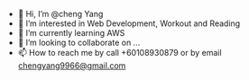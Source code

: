 - 👋 Hi, I’m @cheng Yang
- 👀 I’m interested in Web Development, Workout and Reading
- 🌱 I’m currently learning AWS
- 💞️ I’m looking to collaborate on ...
- 📫 How to reach me by call +60108930879 or by email chengyang9966@gmail.com

<!---
chengyang9966/chengyang9966 is a ✨ special ✨ repository because its `README.md` (this file) appears on your GitHub profile.
You can click the Preview link to take a look at your changes.
--->
